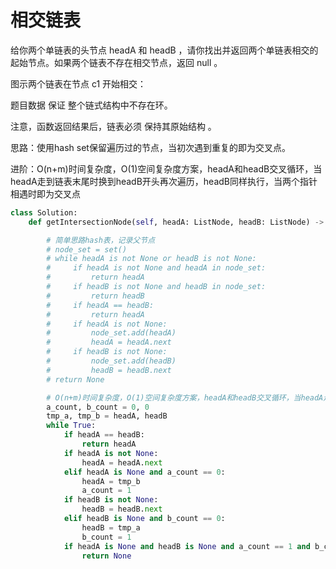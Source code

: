 # 相交链表

给你两个单链表的头节点 headA 和 headB ，请你找出并返回两个单链表相交的起始节点。如果两个链表不存在相交节点，返回 null 。

图示两个链表在节点 c1 开始相交：



题目数据 保证 整个链式结构中不存在环。

注意，函数返回结果后，链表必须 保持其原始结构 。

思路：使用hash set保留遍历过的节点，当初次遇到重复的即为交叉点。

进阶：O(n+m)时间复杂度，O(1)空间复杂度方案，headA和headB交叉循环，当headA走到链表末尾时换到headB开头再次遍历，headB同样执行，当两个指针相遇时即为交叉点

````py
class Solution:
    def getIntersectionNode(self, headA: ListNode, headB: ListNode) -> Optional[ListNode]:

        # 简单思路hash表，记录父节点
        # node_set = set()
        # while headA is not None or headB is not None:
        #     if headA is not None and headA in node_set:
        #         return headA
        #     if headB is not None and headB in node_set:
        #         return headB
        #     if headA == headB:
        #         return headA
        #     if headA is not None:
        #         node_set.add(headA)
        #         headA = headA.next
        #     if headB is not None:
        #         node_set.add(headB)
        #         headB = headB.next
        # return None

        # O(n+m)时间复杂度，O(1)空间复杂度方案，headA和headB交叉循环，当headA走到链表末尾时换到headB开头再次遍历，headB同样执行，当两个指针相遇时即为交叉点
        a_count, b_count = 0, 0
        tmp_a, tmp_b = headA, headB
        while True:
            if headA == headB:
                return headA
            if headA is not None:
                headA = headA.next
            elif headA is None and a_count == 0:
                headA = tmp_b
                a_count = 1
            if headB is not None:
                headB = headB.next
            elif headB is None and b_count == 0:
                headB = tmp_a
                b_count = 1
            if headA is None and headB is None and a_count == 1 and b_count == 1:
                return None
````